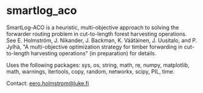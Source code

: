 # smartlog_aco
SmartLog-ACO is a heuristic, multi-objective approach to solving the forwarder routing problem in cut-to-length forest harvesting operations. See E. Holmström, J. Nikander, J. Backman, K. Väätäinen, J. Uusitalo, and P. Jylhä, "A multi-objective optimization strategy for timber forwarding in cut-to-length harvesting operations" (in preparation) for details.

Uses the following packages: sys, os, string, math, re, numpy, matplotlib, math, warnings, itertools, copy, random, networkx, scipy, PIL, time.

Contact: eero.holmstrom@luke.fi
